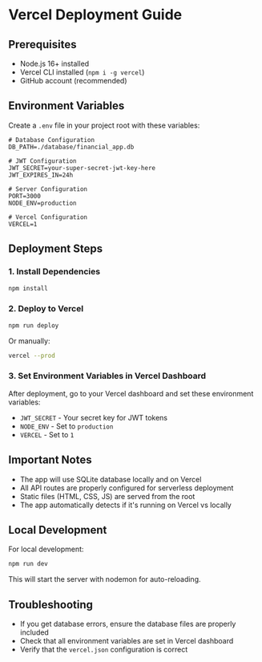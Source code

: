 # Vercel Deployment Guide

## Prerequisites
- Node.js 16+ installed
- Vercel CLI installed (`npm i -g vercel`)
- GitHub account (recommended)

## Environment Variables

Create a `.env` file in your project root with these variables:

```env
# Database Configuration
DB_PATH=./database/financial_app.db

# JWT Configuration
JWT_SECRET=your-super-secret-jwt-key-here
JWT_EXPIRES_IN=24h

# Server Configuration
PORT=3000
NODE_ENV=production

# Vercel Configuration
VERCEL=1
```

## Deployment Steps

### 1. Install Dependencies
```bash
npm install
```

### 2. Deploy to Vercel
```bash
npm run deploy
```

Or manually:
```bash
vercel --prod
```

### 3. Set Environment Variables in Vercel Dashboard
After deployment, go to your Vercel dashboard and set these environment variables:
- `JWT_SECRET` - Your secret key for JWT tokens
- `NODE_ENV` - Set to `production`
- `VERCEL` - Set to `1`

## Important Notes

- The app will use SQLite database locally and on Vercel
- All API routes are properly configured for serverless deployment
- Static files (HTML, CSS, JS) are served from the root
- The app automatically detects if it's running on Vercel vs locally

## Local Development

For local development:
```bash
npm run dev
```

This will start the server with nodemon for auto-reloading.

## Troubleshooting

- If you get database errors, ensure the database files are properly included
- Check that all environment variables are set in Vercel dashboard
- Verify that the `vercel.json` configuration is correct
